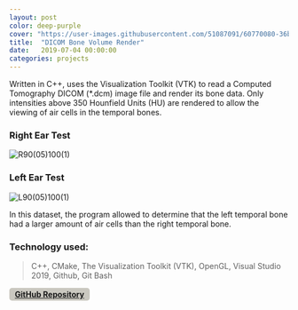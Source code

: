 ```yaml
---
layout: post
color: deep-purple
cover: "https://user-images.githubusercontent.com/51087091/60770080-36be4d00-a0a5-11e9-833b-d831dbd88b33.png"
title:  "DICOM Bone Volume Render"
date:   2019-07-04 00:00:00
categories: projects
---
```

Written in C++, uses the Visualization Toolkit (VTK) to read a Computed Tomography DICOM (*.dcm) image file and render its bone data. Only intensities above 350 Hounfield Units (HU) are rendered to allow the viewing of air cells in the temporal bones.  

### Right Ear Test
![R90(05)100(1)](https://user-images.githubusercontent.com/51087091/60770080-36be4d00-a0a5-11e9-833b-d831dbd88b33.png)

### Left Ear Test
![L90(05)100(1)](https://user-images.githubusercontent.com/51087091/60770156-fca17b00-a0a5-11e9-89e0-3d612381d283.png)

In this dataset, the program allowed to determine that the left temporal bone had a larger amount of air cells than the right temporal bone. 

### Technology used: 
>C++, CMake, The Visualization Toolkit (VTK), OpenGL, Visual Studio 2019, Github, Git Bash 

<span style="background-color: #CAC8C0; color: #fff; display: inline-block; padding: 3px 10px; font-weight: bold; border-radius: 5px;"> 
<a href="https://github.com/socd06/DCMBoneVolRender" target="_blank" class="mui-btn">
<i class="fa fa-github"></i> GitHub Repository </a> </span>


